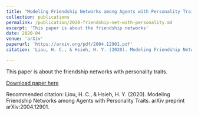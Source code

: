```yaml
---
title: "Modeling Friendship Networks among Agents with Personality Traits"
collection: publications
permalink: /publication/2020-friendship-net-with-personality.md
excerpt: 'This paper is about the friendship networks'
date: 2020-04
venue: 'arXiv'
paperurl: 'https://arxiv.org/pdf/2004.12901.pdf'
citation: 'Liou, H. C., & Hsieh, H. Y. (2020). Modeling Friendship Networks among Agents with Personality Traits. arXiv preprint arXiv:2004.12901.'

---
```

This paper is about the friendship networks with personality traits.

[Download paper here](https://arxiv.org/pdf/2004.12901.pdf)

Recommended citation: Liou, H. C., & Hsieh, H. Y. (2020). Modeling Friendship Networks among Agents with Personality Traits. arXiv preprint arXiv:2004.12901.
